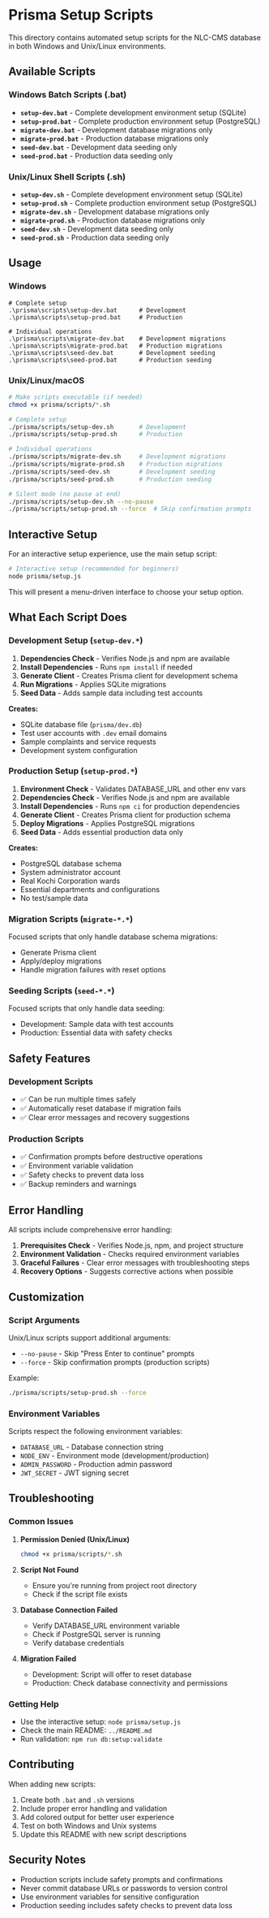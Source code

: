 # Prisma Setup Scripts

This directory contains automated setup scripts for the NLC-CMS database in both Windows and Unix/Linux environments.

## Available Scripts

### Windows Batch Scripts (.bat)

- **`setup-dev.bat`** - Complete development environment setup (SQLite)
- **`setup-prod.bat`** - Complete production environment setup (PostgreSQL)
- **`migrate-dev.bat`** - Development database migrations only
- **`migrate-prod.bat`** - Production database migrations only
- **`seed-dev.bat`** - Development data seeding only
- **`seed-prod.bat`** - Production data seeding only

### Unix/Linux Shell Scripts (.sh)

- **`setup-dev.sh`** - Complete development environment setup (SQLite)
- **`setup-prod.sh`** - Complete production environment setup (PostgreSQL)
- **`migrate-dev.sh`** - Development database migrations only
- **`migrate-prod.sh`** - Production database migrations only
- **`seed-dev.sh`** - Development data seeding only
- **`seed-prod.sh`** - Production data seeding only

## Usage

### Windows

```batch
# Complete setup
.\prisma\scripts\setup-dev.bat      # Development
.\prisma\scripts\setup-prod.bat     # Production

# Individual operations
.\prisma\scripts\migrate-dev.bat    # Development migrations
.\prisma\scripts\migrate-prod.bat   # Production migrations
.\prisma\scripts\seed-dev.bat       # Development seeding
.\prisma\scripts\seed-prod.bat      # Production seeding
```

### Unix/Linux/macOS

```bash
# Make scripts executable (if needed)
chmod +x prisma/scripts/*.sh

# Complete setup
./prisma/scripts/setup-dev.sh       # Development
./prisma/scripts/setup-prod.sh      # Production

# Individual operations
./prisma/scripts/migrate-dev.sh     # Development migrations
./prisma/scripts/migrate-prod.sh    # Production migrations
./prisma/scripts/seed-dev.sh        # Development seeding
./prisma/scripts/seed-prod.sh       # Production seeding

# Silent mode (no pause at end)
./prisma/scripts/setup-dev.sh --no-pause
./prisma/scripts/setup-prod.sh --force  # Skip confirmation prompts
```

## Interactive Setup

For an interactive setup experience, use the main setup script:

```bash
# Interactive setup (recommended for beginners)
node prisma/setup.js
```

This will present a menu-driven interface to choose your setup option.

## What Each Script Does

### Development Setup (`setup-dev.*`)

1. **Dependencies Check** - Verifies Node.js and npm are available
2. **Install Dependencies** - Runs `npm install` if needed
3. **Generate Client** - Creates Prisma client for development schema
4. **Run Migrations** - Applies SQLite migrations
5. **Seed Data** - Adds sample data including test accounts

**Creates:**

- SQLite database file (`prisma/dev.db`)
- Test user accounts with `.dev` email domains
- Sample complaints and service requests
- Development system configuration

### Production Setup (`setup-prod.*`)

1. **Environment Check** - Validates DATABASE_URL and other env vars
2. **Dependencies Check** - Verifies Node.js and npm are available
3. **Install Dependencies** - Runs `npm ci` for production dependencies
4. **Generate Client** - Creates Prisma client for production schema
5. **Deploy Migrations** - Applies PostgreSQL migrations
6. **Seed Data** - Adds essential production data only

**Creates:**

- PostgreSQL database schema
- System administrator account
- Real Kochi Corporation wards
- Essential departments and configurations
- No test/sample data

### Migration Scripts (`migrate-*.*`)

Focused scripts that only handle database schema migrations:

- Generate Prisma client
- Apply/deploy migrations
- Handle migration failures with reset options

### Seeding Scripts (`seed-*.*`)

Focused scripts that only handle data seeding:

- Development: Sample data with test accounts
- Production: Essential data with safety checks

## Safety Features

### Development Scripts

- ✅ Can be run multiple times safely
- ✅ Automatically reset database if migration fails
- ✅ Clear error messages and recovery suggestions

### Production Scripts

- ✅ Confirmation prompts before destructive operations
- ✅ Environment variable validation
- ✅ Safety checks to prevent data loss
- ✅ Backup reminders and warnings

## Error Handling

All scripts include comprehensive error handling:

1. **Prerequisites Check** - Verifies Node.js, npm, and project structure
2. **Environment Validation** - Checks required environment variables
3. **Graceful Failures** - Clear error messages with troubleshooting steps
4. **Recovery Options** - Suggests corrective actions when possible

## Customization

### Script Arguments

Unix/Linux scripts support additional arguments:

- `--no-pause` - Skip "Press Enter to continue" prompts
- `--force` - Skip confirmation prompts (production scripts)

Example:

```bash
./prisma/scripts/setup-prod.sh --force
```

### Environment Variables

Scripts respect the following environment variables:

- `DATABASE_URL` - Database connection string
- `NODE_ENV` - Environment mode (development/production)
- `ADMIN_PASSWORD` - Production admin password
- `JWT_SECRET` - JWT signing secret

## Troubleshooting

### Common Issues

1. **Permission Denied (Unix/Linux)**

   ```bash
   chmod +x prisma/scripts/*.sh
   ```

2. **Script Not Found**
   - Ensure you're running from project root directory
   - Check if the script file exists

3. **Database Connection Failed**
   - Verify DATABASE_URL environment variable
   - Check if PostgreSQL server is running
   - Verify database credentials

4. **Migration Failed**
   - Development: Script will offer to reset database
   - Production: Check database connectivity and permissions

### Getting Help

- Use the interactive setup: `node prisma/setup.js`
- Check the main README: `../README.md`
- Run validation: `npm run db:setup:validate`

## Contributing

When adding new scripts:

1. Create both `.bat` and `.sh` versions
2. Include proper error handling and validation
3. Add colored output for better user experience
4. Test on both Windows and Unix systems
5. Update this README with new script descriptions

## Security Notes

- Production scripts include safety prompts and confirmations
- Never commit database URLs or passwords to version control
- Use environment variables for sensitive configuration
- Production seeding includes safety checks to prevent data loss
